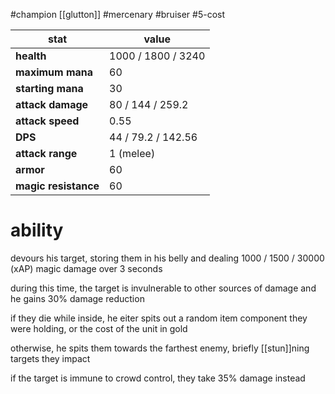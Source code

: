 #champion
[[glutton]]
#mercenary
#bruiser
#5-cost

| stat | value |
|---|---|
| **health** | 1000 / 1800 / 3240 |
| **maximum mana** | 60 |
| **starting mana** | 30 |
| **attack damage** | 80 / 144 / 259.2 |
| **attack speed** | 0.55 |
| **DPS** | 44 / 79.2 / 142.56 | 
| **attack range** | 1 (melee) |
| **armor** | 60 |
| **magic resistance** | 60 |

# ability
devours his target, storing them in his belly and dealing 1000 / 1500 / 30000 (xAP) magic damage over 3 seconds

during this time, the target is invulnerable to other sources of damage and he gains 30% damage reduction

if they die while inside, he eiter spits out a random item component they were holding, or the cost of the unit in gold

otherwise, he spits them towards the farthest enemy, briefly [[stun]]ning targets they impact

if the target is immune to crowd control, they take 35% damage instead